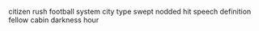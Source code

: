 citizen rush football system city type swept nodded hit speech definition fellow cabin darkness hour